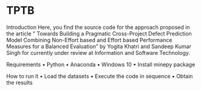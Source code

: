 # TPTB
Introduction 
Here, you find the source code for the approach proposed in the article " Towards Building a Pragmatic Cross-Project Defect Prediction Model Combining Non-Effort based and Effort based Performance Measures for a Balanced Evaluation” by Yogita Khatri and Sandeep Kumar Singh for currently under review at Information and Software Technology. 

Requirements
•	Python
•	Anaconda
•	Windows 10
•	Install minepy package

How to run it
•	Load the datasets 
•	Execute the code in sequence
•	Obtain the results 


